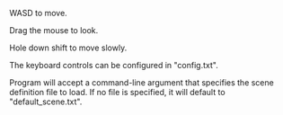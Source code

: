 WASD to move.

Drag the mouse to look.

Hole down shift to move slowly.

The keyboard controls can be configured in "config.txt".

Program will accept a command-line argument that specifies the scene definition file to load.
If no file is specified, it will default to "default_scene.txt".
